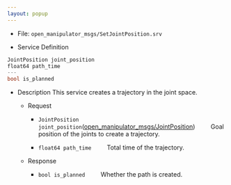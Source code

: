 ```yaml
---
layout: popup
---
```


- File: `open_manipulator_msgs/SetJointPosition.srv`

- Service Definition
 ```c
JointPosition joint_position
float64 path_time
---
bool is_planned
```

- Description
This service creates a trajectory in the joint space.

  - Request
    * `JointPosition joint_position`([open_manipulator_msgs/JointPosition])
&emsp;&emsp; Goal position of the joints to create a trajectory.

    * `float64 path_time`
&emsp;&emsp; Total time of the trajectory.

  - Response
    * `bool is_planned`
&emsp;&emsp; Whether the path is created.


[open_manipulator_msgs/JointPosition]: /docs/en/popup/open_manipulator_msgs_JointPosition/